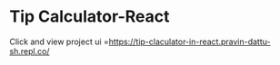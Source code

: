 # Tip Calculator-React
Click and view project ui =https://tip-claculator-in-react.pravin-dattu-sh.repl.co/
